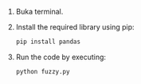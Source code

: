 1. Buka terminal.
2. Install the required library using pip:
    ```bash
    pip install pandas
    ```

3. Run the code by executing:
    ```bash
    python fuzzy.py
    ```